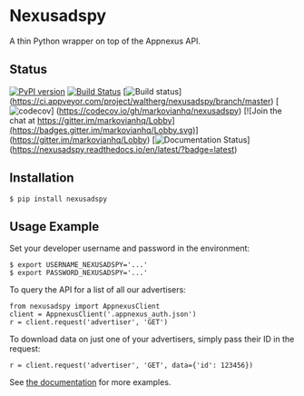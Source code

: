 # Nexusadspy

A thin Python wrapper on top of the Appnexus API.

## Status

[![PyPI version](https://badge.fury.io/py/nexusadspy.svg)](https://badge.fury.io/py/nexusadspy)
[![Build Status](https://travis-ci.org/markovianhq/nexusadspy.svg)](https://travis-ci.org/markovianhq/nexusadspy)
[![Build status](https://ci.appveyor.com/api/projects/status/k7ameugn5qiksbum/branch/master?svg=true)]
(https://ci.appveyor.com/project/waltherg/nexusadspy/branch/master)
[![codecov](https://codecov.io/gh/markovianhq/nexusadspy/branch/master/graph/badge.svg)]
(https://codecov.io/gh/markovianhq/nexusadspy)
[![Join the chat at https://gitter.im/markovianhq/Lobby](https://badges.gitter.im/markovianhq/Lobby.svg)]
(https://gitter.im/markovianhq/Lobby)
[![Documentation Status](https://readthedocs.org/projects/nexusadspy/badge/?version=latest)]
(https://nexusadspy.readthedocs.io/en/latest/?badge=latest)

## Installation

    $ pip install nexusadspy

## Usage Example

Set your developer username and password in the environment:

    $ export USERNAME_NEXUSADSPY='...'
    $ export PASSWORD_NEXUSADSPY='...'

To query the API for a list of all our advertisers:

    from nexusadspy import AppnexusClient
    client = AppnexusClient('.appnexus_auth.json')
    r = client.request('advertiser', 'GET')

To download data on just one of your advertisers, simply pass their ID
in the request:

    r = client.request('advertiser', 'GET', data={'id': 123456})

See [the documentation](https://nexusadspy.readthedocs.io) for more examples.
